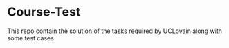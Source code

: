 # Course-Test
This repo contain the solution of the tasks required by UCLovain along with some test cases
